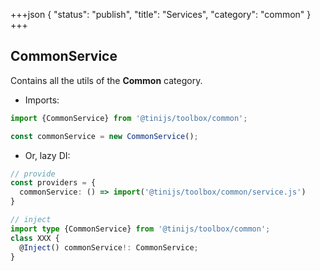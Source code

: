 +++json
{
  "status": "publish",
  "title": "Services",
  "category": "common"
}
+++

## CommonService

Contains all the utils of the **Common** category.

- Imports:

```ts
import {CommonService} from '@tinijs/toolbox/common';

const commonService = new CommonService();
```

- Or, lazy DI:

```ts
// provide
const providers = {
  commonService: () => import('@tinijs/toolbox/common/service.js')
}

// inject
import type {CommonService} from '@tinijs/toolbox/common';
class XXX {
  @Inject() commonService!: CommonService;
}
```

